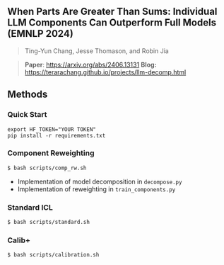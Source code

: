 ## When Parts Are Greater Than Sums: Individual LLM Components Can Outperform Full Models (EMNLP 2024)
> Ting-Yun Chang, Jesse Thomason, and Robin Jia<br>

> **Paper**: https://arxiv.org/abs/2406.13131
> **Blog:** https://terarachang.github.io/projects/llm-decomp.html

## Methods
### Quick Start
```
export HF_TOKEN="YOUR TOKEN"
pip install -r requirements.txt
```

### Component Reweighting
``` bash
$ bash scripts/comp_rw.sh
```
- Implementation of model decomposition in `decompose.py`
- Implementation of reweighting in `train_components.py`


### Standard ICL
``` bash
$ bash scripts/standard.sh
```

### Calib+
``` bash
$ bash scripts/calibration.sh
```
